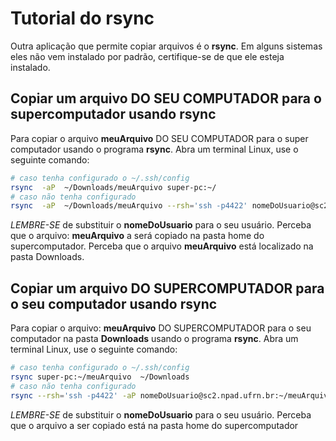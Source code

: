 # Tutorial do rsync

Outra aplicação que permite copiar arquivos é o **rsync**. Em alguns sistemas eles
não vem instalado por padrão, certifique-se de que ele esteja instalado.

## Copiar um arquivo DO SEU COMPUTADOR para o supercomputador usando rsync

Para copiar o arquivo **meuArquivo** DO SEU COMPUTADOR para o super computador usando o programa **rsync**. Abra um terminal Linux, use o seguinte comando:

```bash
# caso tenha configurado o ~/.ssh/config 
rsync  -aP  ~/Downloads/meuArquivo super-pc:~/
# caso não tenha configurado 
rsync  -aP  ~/Downloads/meuArquivo --rsh='ssh -p4422' nomeDoUsuario@sc2.npad.ufrn.br:~/
```

*LEMBRE-SE* de substituir o **nomeDoUsuario** para o seu usuário. Perceba que o arquivo: **meuArquivo** a será copiado na pasta home do supercomputador. Perceba que  o arquivo **meuArquivo** está localizado na pasta Downloads.

## Copiar um arquivo DO SUPERCOMPUTADOR para o seu computador usando rsync

Para copiar o arquivo: **meuArquivo** DO SUPERCOMPUTADOR para o seu computador na pasta **Downloads** usando o programa **rsync**. Abra um terminal Linux, use o seguinte comando:

```bash
# caso tenha configurado o ~/.ssh/config 
rsync super-pc:~/meuArquivo  ~/Downloads
# caso não tenha configurado 
rsync --rsh='ssh -p4422' -aP nomeDoUsuario@sc2.npad.ufrn.br:~/meuArquivo  ~/Downloads
```

*LEMBRE-SE* de substituir o **nomeDoUsuario** para o seu usuário. Perceba que o arquivo a ser copiado está na pasta home do supercomputador
